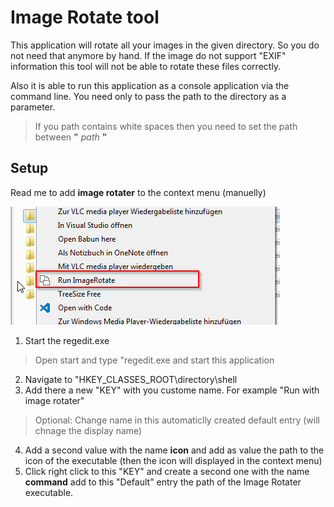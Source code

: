 # Image Rotate tool

This application will rotate all your images in the given directory. So you do not need that anymore by hand. 
If the image do not support "EXIF" information this tool will not be able to rotate these files correctly. 

Also it is able to run this application as a console application via the command line. You need only to pass the path to the directory as a parameter. 
> If you path contains white spaces then you need to set the path between **"** *path* **"** 
## Setup
Read me to add **image rotater** to the context menu (manuelly)

![image info](./Documentation/ContextMenuEntry.png)

1. Start the regedit.exe
> Open start and type "regedit.exe and start this application 
2. Navigate to "HKEY_CLASSES_ROOT\directory\shell
3. Add there a new "KEY" with you custome name. For example "Run with image rotater" 
> Optional: Change name in this automaticlly created default entry (will chnage the display name)
4. Add a second value with the name **icon** and add as value the path to the icon of the executable (then the icon will displayed in the context menu)
5. Click right click to this "KEY" and create a second one with the name **command** add to this "Default" entry the path of the Image Rotater executable.  

